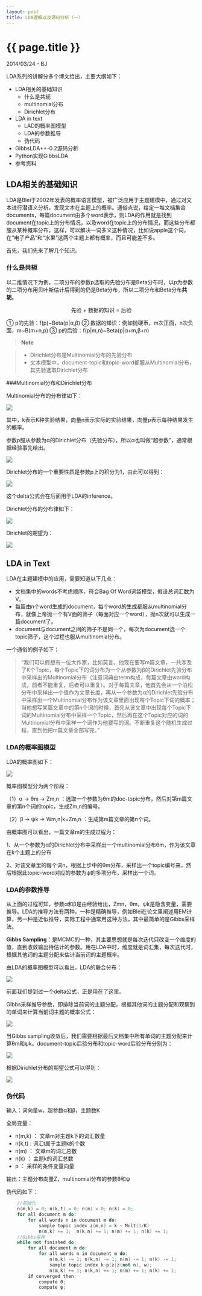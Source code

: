 ```yaml
---
layout: post
title: LDA理解以及源码分析（一）
---
```


{{ page.title }}
================

<p class="meta">2014/03/24 - BJ</p>

LDA系列的讲解分多个博文给出，主要大纲如下：

+ LDA相关的基础知识
  * 什么是共轭
  * multinomial分布
  * Dirichlet分布
+ LDA in text
  * LAD的概率图模型
  * LDA的参数推导
  * 伪代码
+ GibbsLDA++-0.2源码分析
+ Python实现GibbsLDA
+ 参考资料


## LDA相关的基础知识

LDA是Blei于2002年发表的概率语言模型，被广泛应用于主题建模中，通过对文本进行潜语义分析，发现文本在主题上的概率。通俗点说，给定一堆文档集合documents，每篇document由多个word表示，则LDA的作用就是找到document在topic上的分布情况，以及word在topic上的分布情况，而这些分布都服从某种概率分布，这样，可以解决一词多义这种情况，比如说apple这个词，在“电子产品”和“水果”这两个主题上都有概率，而且可能差不多。

首先，我们先来了解几个知识。

### 什么是**共轭**

以二维情况下为例，二项分布的参数p选取的先验分布是Beta分布时，以p为参数的二项分布用贝叶斯估计后得到的仍是Beta分布，所以二项分布和Beta分布**共轭**。

<center>先验 + 数据的知识 = 后验</center>

① p的先验：f(p)~Beta(p|α,β)
② 数据的知识：例如抛硬币，m次正面，n次负面，m~B(m+n,p)
③ p的后验：f(p|m,n)~Beta(p|α+m,β+n) 

> **Note**

> - Dirichlet分布是Multinomial分布的先验分布
> - 文本模型中，document-topic和topic-word都服从Multinomial分布，其先验选取Dirichlet分布


###Multinomial分布和Dirichlet分布

Multinomial分布的分布律如下：

![](http://images.cnitblog.com/blog/594372/201403/242148359988451.png)

其中，k表示K种实验结果，向量n表示实际的实验结果，向量p表示每种结果发生的概率。

参数p服从参数为α的Dirichlet分布（先验分布），所以α也叫做“超参数”，通常根据经验事先给出。

![](http://images.cnitblog.com/blog/594372/201403/242149087483313.png)

Dirichlet分布的一个重要性质是参数p上的积分为1，由此可以得到：

![](http://images.cnitblog.com/blog/594372/201403/242149287799625.png)

这个delta公式会在后面用于LDA的inference。

Dirichlet分布的分布律如下：

![](http://images.cnitblog.com/blog/594372/201403/242150599678901.png)

Dirichlet的期望为：

![](http://images.cnitblog.com/blog/594372/201403/251446528264526.png)

## LDA in Text

LDA在主题建模中的应用，需要知道以下几点：

* 文档集中的words不考虑顺序，符合Bag Of Word词袋模型，假设总词汇数为V。
* 每篇由n个word生成的document，每个word的生成都服从multinomial分布，就像上帝抛一个有V面的筛子（每面对应一个word），抛n次就可以生成一篇document了。
* document与document之间的筛子不是同一个，每次为document选一个topic筛子，这个过程也服从multinomial分布。

一个通俗的例子如下：

> “我们可以假想有一位大作家，比如莫言，他现在要写m篇文章，一共涉及了K个Topic，每个Topic下的词分布为一个从参数为β的Dirichlet先验分布中采样出的Multinomial分布（注意词典由term构成，每篇文章由word构成，前者不能重复，后者可以重复）。对于每篇文章，他首先会从一个泊松分布中采样出一个值作为文章长度，再从一个参数为α的Dirichlet先验分布中采样出一个Multinomial分布作为该文章里面出现每个Topic下词的概率；当他想写某篇文章中的第n个词的时候，首先从该文章中出现每个Topic下词的Multinomial分布中采样一个Topic，然后再在这个Topic对应的词的Multinomial分布中采样一个词作为他要写的词。不断重复这个随机生成过程，直到他把m篇文章全部写完。”

### LDA的概率图模型

LDA的概率图如下：

![](http://images.cnitblog.com/blog/594372/201403/251049150768815.png)

概率图模型分为两个阶段：

（1）α -> θm -> Zm,n ：选取一个参数为θm的doc-topic分布，然后对第m篇文章的第n个词的topic，生成Zm,n的编号。

（2）β -> ψk -> Wm,n|k=Zm,n ：生成第m篇文章的第n个词。

由概率图可以看出，一篇文章m的生成过程为：

1、从一个参数为α的Dirichlet分布中采样出一个multinomial分布θm，作为该文章在k个主题上的分布

2、对该文章里的每个词n，根据上步中的θm分布，采样出一个topic编号来，然后根据此topic-word对应的参数为ψ的多项分布，采样出一个词。

### LDA的参数推导

从上面的过程可知，参数α和β是由经验给出，Zmn，θm，ψk是隐含变量，需要推导。LDA的推导方法有两种，一种是精确推导，例如Blei在论文里阐述用EM计算，另一种是近似推导，实际工程中通常用这种方法，其中最简单的是Gibbs采样法。

**Gibbs Sampling**：是MCMC的一种，其主要思想就是每次迭代只改变一个维度的值，直到收敛输出待估计的参数。用在LDA中时，维度就是词汇集，每次迭代时，根据其他词的主题分配来估计当前词的主题概率。

由LDA的概率图模型可以看出，LDA的联合分布：

![](http://images.cnitblog.com/blog/594372/201403/251451522326988.png)

前面我们提到过一个delta公式，正是用在了这里。

Gibbs采样推导参数，即排除当前词的主题分配，根据其他词的主题分配和观察到的单词来计算当前词主题的概率公式：

![](http://images.cnitblog.com/blog/594372/201403/251452153117473.png)

当Gibbs sampling收敛后，我们需要根据最后文档集中所有单词的主题分配来计算θm和ψk。document-topic后验分布和topic-word后验分布分别为：

![](http://images.cnitblog.com/blog/594372/201403/251452323268073.png)

根据Dirichlet分布的期望公式可以得到：

![](http://images.cnitblog.com/blog/594372/201403/251452512179302.png)

### 伪代码

输入：词向量w，超参数α和β，主题数K

全局变量：

* n(m,k) ： 文章m对主题k下的词汇数量
* n(k,t) : 词汇t属于主题k的个数
* n(m) ： 文章m的词汇总数
* n(k) ： 主题k的词汇总数
* p ： 采样的条件变量向量

输出：主题分布向量Z，multinomial分布的参数θ和ψ

伪代码如下：
```cpp
    //初始化
    n(m,k) = 0; n(k,t) = 0; n(m) = 0; n(k) = 0;
    for all document m do:
        for all words n in document m do:
            sample topic index z(m,n) = k ~ Mult(1/K)
            n(m,k) += 1;  n(k,n) += 1; n(m) += 1; n(k) += 1;
    //Gibbs采样
    while not finished do:
        for all document m do:
            for all words n in document m do:
                n(m,k) -= 1; n(k,n) -= 1; n(m) -= 1; n(k) -= 1;
                sample topic index k~p(z|z(not n), w);
                n(m,k) += 1; n(k,n) += 1; n(m) += 1; n(k) += 1;
        if converged then:
            compute θ;
            compute ψ;
```

